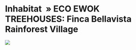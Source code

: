 <!--
id: 41472496
link: http://tumblr.atmos.org/post/41472496/inhabitat-eco-ewok-treehouses-finca-bellavista
slug: inhabitat-eco-ewok-treehouses-finca-bellavista
date: Tue Jul 08 2008 07:59:18 GMT-0700 (PDT)
publish: 2008-07-08
tags: 
title: Inhabitat &#160;» ECO EWOK TREEHOUSES: Finca Bellavista Rainforest Village
-->


Inhabitat &#160;» ECO EWOK TREEHOUSES: Finca Bellavista Rainforest Village
==========================================================================

![](http://24.media.tumblr.com/ZyX8Upfynb66h5qxnxikVt30_500.jpg)

